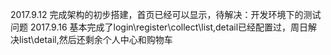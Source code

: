 2017.9.12 完成架构的初步搭建，首页已经可以显示，待解决：开发环境下的测试问题
2017.9.16 基本完成了login\register\collect\list,detail已经配置过，周日解决list\detail,然后还剩余个人中心和购物车